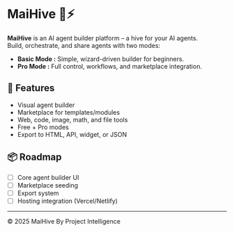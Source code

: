 # MaiHive 🐝⚡

**MaiHive** is an AI agent builder platform – a hive for your AI agents.  
Build, orchestrate, and share agents with two modes:
- **Basic Mode :** Simple, wizard-driven builder for beginners.
- **Pro Mode :** Full control, workflows, and marketplace integration.

## 🚀 Features
- Visual agent builder
- Marketplace for templates/modules
- Web, code, image, math, and file tools
- Free + Pro modes
- Export to HTML, API, widget, or JSON

## 📦 Roadmap
- [ ] Core agent builder UI
- [ ] Marketplace seeding
- [ ] Export system
- [ ] Hosting integration (Vercel/Netlify)

---

© 2025 MaiHive By Project Intelligence

